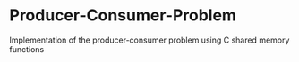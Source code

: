 # Producer-Consumer-Problem
Implementation of the producer-consumer problem using C shared memory functions
